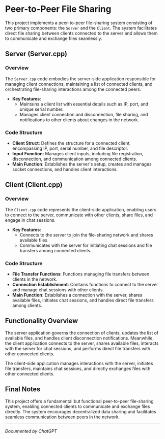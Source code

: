 # Peer-to-Peer File Sharing

This project implements a peer-to-peer file-sharing system consisting of two primary components: the `Server` and the `Client`. The system facilitates direct file sharing between clients connected to the server and allows them to communicate and exchange files seamlessly.

## Server (Server.cpp)

### Overview
The `Server.cpp` code embodies the server-side application responsible for managing client connections, maintaining a list of connected clients, and orchestrating file-sharing interactions among the connected peers.

- **Key Features**:
  - Maintains a client list with essential details such as IP, port, and unique serial number.
  - Manages client connection and disconnection, file sharing, and notifications to other clients about changes in the network.

### Code Structure
- **Client Struct**: Defines the structure for a connected client, encompassing IP, port, serial number, and file descriptor.
- **Input Function**: Manages client inputs, including file registration, disconnection, and communication among connected clients.
- **Main Function**: Establishes the server's setup, creates and manages socket connections, and handles client interactions.

## Client (Client.cpp)

### Overview
The `Client.cpp` code represents the client-side application, enabling users to connect to the server, communicate with other clients, share files, and engage in chat sessions.

- **Key Features**:
  - Connects to the server to join the file-sharing network and shares available files.
  - Communicates with the server for initiating chat sessions and file transfers among connected clients.

### Code Structure
- **File Transfer Functions**: Functions managing file transfers between clients in the network.
- **Connection Establishment**: Contains functions to connect to the server and manage chat sessions with other clients.
- **Main Function**: Establishes a connection with the server, shares available files, initiates chat sessions, and handles direct file transfers among clients.

## Functionality Overview
The server application governs the connection of clients, updates the list of available files, and handles client disconnection notifications. Meanwhile, the client application connects to the server, shares available files, interacts with the server for chat sessions, and performs direct file transfers with other connected clients.

The client-side application manages interactions with the server, initiates file transfers, maintains chat sessions, and directly exchanges files with other connected clients.

## Final Notes
This project offers a fundamental but functional peer-to-peer file-sharing system, enabling connected clients to communicate and exchange files directly. The system encourages decentralized data sharing and facilitates seamless communication between peers in the network.

---
*Documented by ChatGPT*
